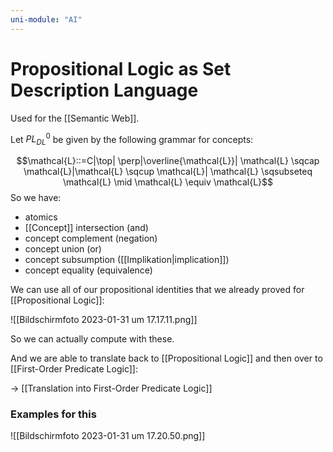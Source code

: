 ```yaml
---
uni-module: "AI"
---
```


# Propositional Logic as Set Description Language

Used for the [[Semantic Web]].

Let $PL_{DL}^0$ be given by the following grammar for concepts:

$$\mathcal{L}::=C|\top| \perp|\overline{\mathcal{L}}| \mathcal{L} \sqcap \mathcal{L}|\mathcal{L} \sqcup \mathcal{L}| \mathcal{L} \sqsubseteq \mathcal{L} \mid \mathcal{L} \equiv \mathcal{L}$$
So we have:

- atomics
- [[Concept]] intersection (and)
- concept complement (negation)
- concept union (or)
- concept subsumption ([[Implikation|implication]])
- concept equality (equivalence)

We can use all of our propositional identities that we already proved for [[Propositional Logic]]:

![[Bildschirm­foto 2023-01-31 um 17.17.11.png]]

So we can actually compute with these.

And we are able to translate back to [[Propositional Logic]] and then over to [[First-Order Predicate Logic]]:

→ [[Translation into First-Order Predicate Logic]]

### Examples for this

![[Bildschirm­foto 2023-01-31 um 17.20.50.png]]
